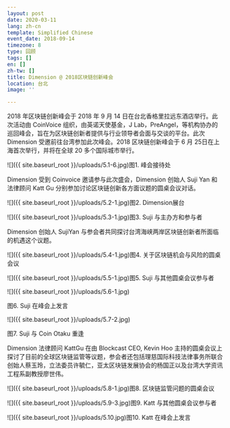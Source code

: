 ```yaml
---
layout: post
date: 2020-03-11
lang: zh-cn
template: Simplified Chinese
event_date: 2018-09-14
timezone: 8
type: 回顾
tags: []
en: []
zh-tw: []
title: Dimension @ 2018区块链创新峰会
location: 台北
image: ''

---
```

2018 年区块链创新峰会于 2018 年 9 月 14 日在台北香格里拉远东酒店举行。此次活动由 CoinVoice 组织，由英诺天使基金，J Lab，PreAngel，等机构协办的巡回峰会，旨在为区块链创新者提供与行业领导者会面与交谈的平台。此次 Dimension 受邀前往台湾参加此次峰会。2018 区块链创新峰会于 6 月 25日在上海首次举行，并将在全球 20 多个国际城市举行。

![]({{ site.baseurl_root }}/uploads/5.1-6.jpg)图1. 峰会接待处

Dimension 受到 Coinvoice 邀请参与此次盛会，Dimension 创始人 Suji Yan 和法律顾问 Katt Gu 分别参加讨论区块链创新各方面议题的圆桌会议对话。

![]({{ site.baseurl_root }}/uploads/5.2-1.jpg)图2. Dimension展台

![]({{ site.baseurl_root }}/uploads/5.3-1.jpg)图3. Suji 与主办方和参与者

Dimension 创始人 SujiYan 与参会者共同探讨台湾海峡两岸区块链创新者所面临的机遇这个议题。

![]({{ site.baseurl_root }}/uploads/5.4-1.jpg)图4. 关于区块链机会与风险的圆桌会议

![]({{ site.baseurl_root }}/uploads/5.5-1.jpg)图5. Suji 与其他圆桌会议参与者

![]({{ site.baseurl_root }}/uploads/5.6-1.jpg)

图6. Suji 在峰会上发言

![]({{ site.baseurl_root }}/uploads/5.7-2.jpg)

图7. Suji 与 Coin Otaku 重逢

Dimension 法律顾问 KattGu 在由 Blockcast CEO, Kevin Hoo 主持的圆桌会议上探讨了目前的全球区块链监管等议题，参会者还包括理慈国际科技法律事务所联合创始人蔡玉玲，立法委员许毓仁，亚太区块链发展协会的杨国正以及台湾大学资讯工程系副教授廖世伟。

![]({{ site.baseurl_root }}/uploads/5.8-1.jpg)图8. 区块链监管问题的圆桌会议

![]({{ site.baseurl_root }}/uploads/5.9-3.jpg)图9. Katt 与其他圆桌会议参与者

![]({{ site.baseurl_root }}/uploads/5.10.jpg)图10. Katt 在峰会上发言